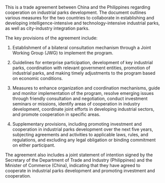 This is a trade agreement between China and the Philippines regarding cooperation on industrial parks development. The document outlines various measures for the two countries to collaborate in establishing and developing intelligence-intensive and technology-intensive industrial parks, as well as city-industry integration parks.

The key provisions of the agreement include:

1. Establishment of a bilateral consultation mechanism through a Joint Working Group (JWG) to implement the program.
2. Guidelines for enterprise participation, development of key industrial parks, coordination with relevant government entities, promotion of industrial parks, and making timely adjustments to the program based on economic conditions.

3. Measures to enhance organization and coordination mechanisms, guide and monitor implementation of the program, resolve emerging issues through friendly consultation and negotiation, conduct investment seminars or missions, identify areas of cooperation in industry development, coordinate joint efforts in developing industrial sectors, and promote cooperation in specific areas.

4. Supplementary provisions, including promoting investment and cooperation in industrial parks development over the next five years, subjecting agreements and activities to applicable laws, rules, and regulations, and excluding any legal obligation or binding commitment on either participant.

The agreement also includes a joint statement of intention signed by the Secretary of the Department of Trade and Industry (Philippines) and the Minister of Commerce (China), indicating that they have agreed to cooperate in industrial parks development and promoting investment and cooperation.